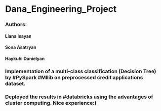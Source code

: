 # Dana_Engineering_Project

### Authors:
#### Liana Isayan
#### Sona Asatryan
#### Haykuhi Danielyan

###  Implementation of a multi-class classification (Decision Tree) by #PySpark #Mllib on preprocessed credit applications dataset. 
### Deployed the results in #databricks using the advantages of cluster computing. Nice experience:)
